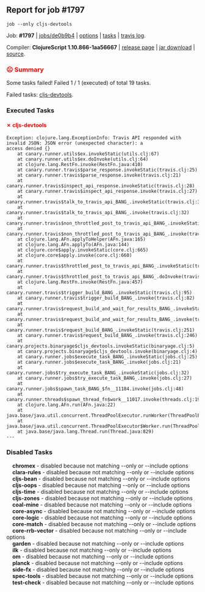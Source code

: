 ## Report for job #1797
```
job --only cljs-devtools
```


Job: **#1797** | [jobs/de0b9b4](https://github.com/cljs-oss/canary/commit/de0b9b4d11d76adc25e6c84382e8a17f1c1352d9) | [options](options.edn) | [tasks](tasks.edn) | [travis log](https://travis-ci.org/cljs-oss/canary/builds/227359535).

Compiler: **ClojureScript 1.10.866-1aa56667** | [release page](https://github.com/cljs-oss/canary/releases/tag/r1.10.866-1aa56667) | [jar download](https://github.com/cljs-oss/canary/releases/download/r1.10.866-1aa56667/clojurescript-1.10.866-1aa56667.jar) | [source](https://github.com/clojure/clojurescript/commit/1aa56667620198eee5b42a36e36691d514d47c9b).

### <b style='color:red'>☹ Summary</b>

Some tasks failed! Failed 1 / 1 (executed) of total 19 tasks.

Failed tasks: [cljs-devtools](#-cljs-devtools).

### Executed Tasks

#### <b style='color:red'>&#x2717; cljs-devtools</b>
```
Exception: clojure.lang.ExceptionInfo: Travis API responded with invalid JSON: JSON error (unexpected character): a
access denied {}
	at canary.runner.utils$ex.invokeStatic(utils.clj:67)
	at canary.runner.utils$ex.doInvoke(utils.clj:64)
	at clojure.lang.RestFn.invoke(RestFn.java:410)
	at canary.runner.travis$parse_response.invokeStatic(travis.clj:25)
	at canary.runner.travis$parse_response.invoke(travis.clj:21)
	at canary.runner.travis$inspect_api_response.invokeStatic(travis.clj:28)
	at canary.runner.travis$inspect_api_response.invoke(travis.clj:27)
	at canary.runner.travis$talk_to_travis_api_BANG_.invokeStatic(travis.clj:35)
	at canary.runner.travis$talk_to_travis_api_BANG_.invoke(travis.clj:32)
	at canary.runner.travis$non_throttled_post_to_travis_api_BANG_.invokeStatic(travis.clj:50)
	at canary.runner.travis$non_throttled_post_to_travis_api_BANG_.invoke(travis.clj:43)
	at clojure.lang.AFn.applyToHelper(AFn.java:165)
	at clojure.lang.AFn.applyTo(AFn.java:144)
	at clojure.core$apply.invokeStatic(core.clj:665)
	at clojure.core$apply.invoke(core.clj:660)
	at canary.runner.travis$throttled_post_to_travis_api_BANG_.invokeStatic(travis.clj:61)
	at canary.runner.travis$throttled_post_to_travis_api_BANG_.doInvoke(travis.clj:58)
	at clojure.lang.RestFn.invoke(RestFn.java:457)
	at canary.runner.travis$trigger_build_BANG_.invokeStatic(travis.clj:95)
	at canary.runner.travis$trigger_build_BANG_.invoke(travis.clj:82)
	at canary.runner.travis$request_build_and_wait_for_results_BANG_.invokeStatic(travis.clj:234)
	at canary.runner.travis$request_build_and_wait_for_results_BANG_.invoke(travis.clj:233)
	at canary.runner.travis$request_build_BANG_.invokeStatic(travis.clj:251)
	at canary.runner.travis$request_build_BANG_.invoke(travis.clj:246)
	at canary.projects.binaryage$cljs_devtools.invokeStatic(binaryage.clj:5)
	at canary.projects.binaryage$cljs_devtools.invoke(binaryage.clj:4)
	at canary.runner.jobs$execute_task_BANG_.invokeStatic(jobs.clj:25)
	at canary.runner.jobs$execute_task_BANG_.invoke(jobs.clj:21)
	at canary.runner.jobs$try_execute_task_BANG_.invokeStatic(jobs.clj:32)
	at canary.runner.jobs$try_execute_task_BANG_.invoke(jobs.clj:27)
	at canary.runner.jobs$spawn_task_BANG_$fn__11184.invoke(jobs.clj:48)
	at canary.runner.threads$spawn_thread_fn$work__11017.invoke(threads.clj:19)
	at clojure.lang.AFn.run(AFn.java:22)
	at java.base/java.util.concurrent.ThreadPoolExecutor.runWorker(ThreadPoolExecutor.java:1128)
	at java.base/java.util.concurrent.ThreadPoolExecutor$Worker.run(ThreadPoolExecutor.java:628)
	at java.base/java.lang.Thread.run(Thread.java:829)
---

```

### Disabled Tasks

&nbsp;&nbsp;&nbsp;&nbsp;**chromex** - disabled because not matching --only or --include options<br>
&nbsp;&nbsp;&nbsp;&nbsp;**clara-rules** - disabled because not matching --only or --include options<br>
&nbsp;&nbsp;&nbsp;&nbsp;**cljs-bean** - disabled because not matching --only or --include options<br>
&nbsp;&nbsp;&nbsp;&nbsp;**cljs-oops** - disabled because not matching --only or --include options<br>
&nbsp;&nbsp;&nbsp;&nbsp;**cljs-time** - disabled because not matching --only or --include options<br>
&nbsp;&nbsp;&nbsp;&nbsp;**cljs-zones** - disabled because not matching --only or --include options<br>
&nbsp;&nbsp;&nbsp;&nbsp;**coal-mine** - disabled because not matching --only or --include options<br>
&nbsp;&nbsp;&nbsp;&nbsp;**core-async** - disabled because not matching --only or --include options<br>
&nbsp;&nbsp;&nbsp;&nbsp;**core-logic** - disabled because not matching --only or --include options<br>
&nbsp;&nbsp;&nbsp;&nbsp;**core-match** - disabled because not matching --only or --include options<br>
&nbsp;&nbsp;&nbsp;&nbsp;**core-rrb-vector** - disabled because not matching --only or --include options<br>
&nbsp;&nbsp;&nbsp;&nbsp;**garden** - disabled because not matching --only or --include options<br>
&nbsp;&nbsp;&nbsp;&nbsp;**ilk** - disabled because not matching --only or --include options<br>
&nbsp;&nbsp;&nbsp;&nbsp;**om** - disabled because not matching --only or --include options<br>
&nbsp;&nbsp;&nbsp;&nbsp;**planck** - disabled because not matching --only or --include options<br>
&nbsp;&nbsp;&nbsp;&nbsp;**side-fx** - disabled because not matching --only or --include options<br>
&nbsp;&nbsp;&nbsp;&nbsp;**spec-tools** - disabled because not matching --only or --include options<br>
&nbsp;&nbsp;&nbsp;&nbsp;**test-check** - disabled because not matching --only or --include options<br>